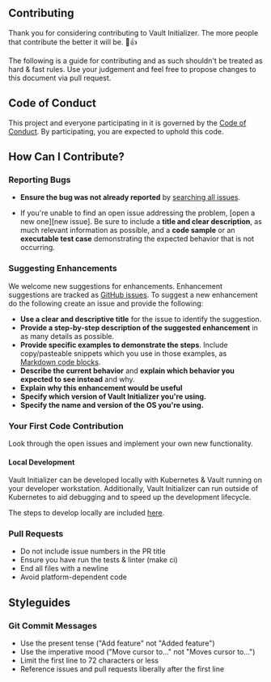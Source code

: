 ## Contributing

Thank you for considering contributing to Vault Initializer. The more people that contribute the better it will be. :tada::+1:

The following is a guide for contributing and as such shouldn't be treated as hard & fast rules. Use your judgement and feel free to propose changes to this document via pull request.

## Code of Conduct

This project and everyone participating in it is governed by the [Code of Conduct](CODE_OF_CONDUCT.md). By participating, you are expected to uphold this code. 

## How Can I Contribute?

### Reporting Bugs

* **Ensure the bug was not already reported** by [searching all issues](https://github.com/richardcase/vault-initializer/issues?utf8=%E2%9C%93&q=is%3Aissue).

* If you're unable to find an open issue addressing the problem,
  [open a new one][new issue]. Be sure to include a **title and clear
  description**, as much relevant information as possible, and a **code sample**
  or an **executable test case** demonstrating the expected behavior that is not
  occurring.

### Suggesting Enhancements

We welcome new suggestions for enhancements. Enhancement suggestions are tracked as [GitHub issues](https://guides.github.com/features/issues/). To suggest a new enhancement do the following create an issue and provide the following:

* **Use a clear and descriptive title** for the issue to identify the suggestion.
* **Provide a step-by-step description of the suggested enhancement** in as many details as possible.
* **Provide specific examples to demonstrate the steps**. Include copy/pasteable snippets which you use in those examples, as [Markdown code blocks](https://help.github.com/articles/markdown-basics/#multiple-lines).
* **Describe the current behavior** and **explain which behavior you expected to see instead** and why.
* **Explain why this enhancement would be useful**
* **Specify which version of Vault Initializer you're using.** 
* **Specify the name and version of the OS you're using.**

### Your First Code Contribution

Look through the open issues and implement your own new functionality.

#### Local Development

Vault Initializer can be developed locally with Kubernetes & Vault running on your developer workstation. Additionally, Vault Initializer can run outside of Kubernetes to aid debugging and to speed up the development lifecycle.

The steps to develop locally are included [here](docs/local_development.md).

### Pull Requests

* Do not include issue numbers in the PR title
* Ensure you have run the tests & linter (make ci)
* End all files with a newline
* Avoid platform-dependent code

## Styleguides

### Git Commit Messages

* Use the present tense ("Add feature" not "Added feature")
* Use the imperative mood ("Move cursor to..." not "Moves cursor to...")
* Limit the first line to 72 characters or less
* Reference issues and pull requests liberally after the first line
